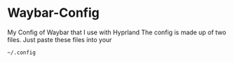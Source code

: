 # Waybar-Config
My Config of Waybar that I use with Hyprland
The config is made up of two files. 
Just paste these files into your 
```
~/.config
```
